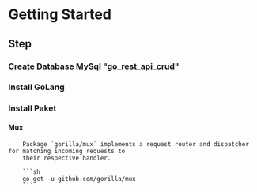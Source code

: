# Getting Started

## Step

### Create Database MySql "go_rest_api_crud"
### Install GoLang
### Install Paket
#### Mux
        Package `gorilla/mux` implements a request router and dispatcher for matching incoming requests to
        their respective handler.
                
        ```sh
        go get -u github.com/gorilla/mux
        ```

    
